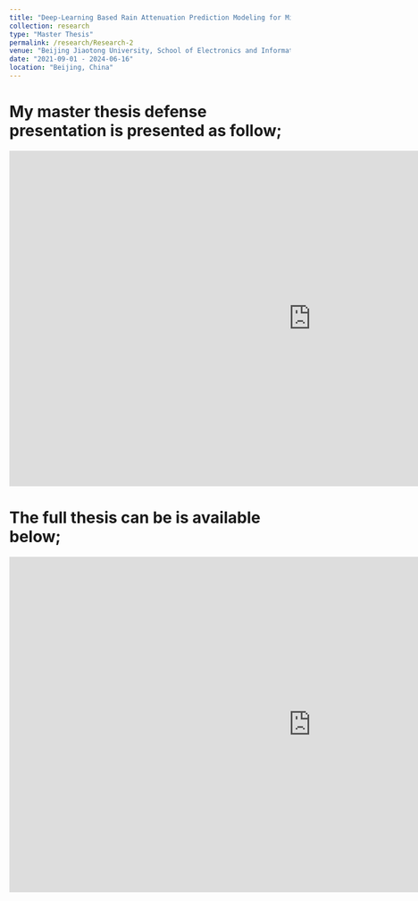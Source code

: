 ```yaml
---
title: "Deep-Learning Based Rain Attenuation Prediction Modeling for Microwave and mmWave Band"
collection: research
type: "Master Thesis"
permalink: /research/Research-2
venue: "Beijing Jiaotong University, School of Electronics and Information Engineering"
date: "2021-09-01 - 2024-06-16"
location: "Beijing, China"
---
```


My master thesis defense presentation is presented as follow; 
=====
<iframe src="https://github.com/endalelegesse/endalelegesse.github.io/raw/main/_research/files/21129039HabteEndaleLegesse毕业答辩.pdf" width="1080" height="600" frameborder="0" scrolling="no">
</iframe>

The full thesis can be is available below; 
======
<iframe src="https://onedrive.live.com/embed?resid=9CDDD6D29488136D%211951&authkey=!AIewj6x2z0E_SCM&em=2" width="1080" height="600" frameborder="0" scrolling="no"></iframe>

